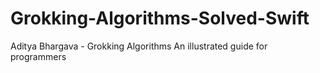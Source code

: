 # Grokking-Algorithms-Solved-Swift
Aditya Bhargava - Grokking Algorithms  An illustrated guide for programmers
